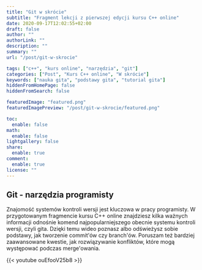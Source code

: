 ```yaml
---
title: "Git w skrócie"
subtitle: "Fragment lekcji z pierwszej edycji kursu C++ online"
date: 2020-09-17T12:02:55+02:00
draft: false
author: ""
authorLink: ""
description: ""
summary: ""
url: "/post/git-w-skrocie"

tags: ["c++", "kurs online", "narzędzia", "git"]
categories: ["Post", "Kurs C++ online", "W skrócie"]
keywords: ["nauka gita", "podstawy gita", "tutorial gita"]
hiddenFromHomePage: false
hiddenFromSearch: false

featuredImage: "featured.png"
featuredImagePreview: "/post/git-w-skrocie/featured.png"

toc:
  enable: false
math:
  enable: false
lightgallery: false
share:
  enable: true
comment:
  enable: true
license: ""
---
```


## Git - narzędzia programisty

Znajomość systemów kontroli wersji jest kluczowa w pracy programisty. W przygotowanym fragmencie kursu C++ online znajdziesz kilka ważnych informacji odnośnie komend najpopularniejszego obecnie systemu kontroli wersji, czyli gita. Dzięki temu wideo poznasz albo odświeżysz sobie podstawy, jak tworzenie commit'ów czy branch'ów. Poruszam też bardziej zaawansowane kwestie, jak rozwiązywanie konfliktów, które mogą występować podczas merge'owania.

{{< youtube ouEfooV25b8 >}}
